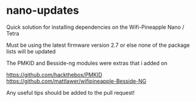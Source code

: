 # nano-updates
Quick solution for installing dependencies on the Wifi-Pineapple Nano / Tetra

Must be using the latest firmware version 2.7
or else none of the package lists will be updated




The PMKID and Besside-ng modules were extras that i added on 

https://github.com/hackthebox/PMKID
https://github.com/mattlawer/wifipineapple-Besside-NG

Any useful tips should be added to the pull request!
